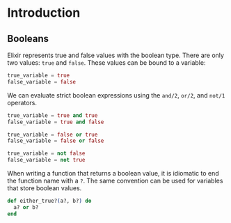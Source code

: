 # Introduction

## Booleans

Elixir represents true and false values with the boolean type. There are only two values: `true` and `false`. These values can be bound to a variable:

```elixir
true_variable = true
false_variable = false
```

We can evaluate strict boolean expressions using the `and/2`, `or/2`, and `not/1` operators.

```elixir
true_variable = true and true
false_variable = true and false

true_variable = false or true
false_variable = false or false

true_variable = not false
false_variable = not true
```

When writing a function that returns a boolean value, it is idiomatic to end the function name with a `?`. The same convention can be used for variables that store boolean values.

```elixir
def either_true?(a?, b?) do
  a? or b?
end
```
